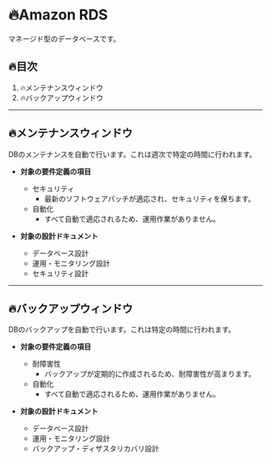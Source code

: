 # :fire:Amazon RDS
マネージド型のデータベースです。

## :fire:目次
1. :fire:メンテナンスウィンドウ
1. :fire:バックアップウィンドウ
  
---------------------------------------
## :fire:メンテナンスウィンドウ
DBのメンテナンスを自動で行います。これは週次で特定の時間に行われます。
+ **対象の要件定義の項目**  
  - セキュリティ
    - 最新のソフトウェアパッチが適応され、セキュリティを保ちます。
  - 自動化
    - すべて自動で適応されるため、運用作業がありません。
  
+ **対象の設計ドキュメント**  
  - データベース設計
  - 運用・モニタリング設計
  - セキュリティ設計
  
---------------------------------------
## :fire:バックアップウィンドウ
DBのバックアップを自動で行います。これは特定の時間に行われます。
+ **対象の要件定義の項目**  
  - 耐障害性
    - バックアップが定期的に作成されるため、耐障害性が高まります。
  - 自動化
    - すべて自動で適応されるため、運用作業がありません。
  
+ **対象の設計ドキュメント**  
  - データベース設計
  - 運用・モニタリング設計
  - バックアップ・ディザスタリカバリ設計
  